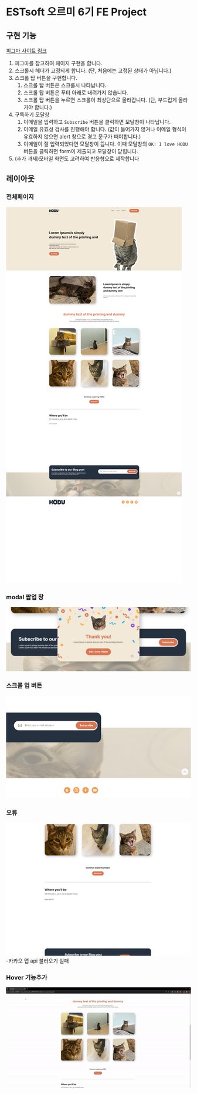 # ESTsoft 오르미 6기 FE Project


## 구현 기능

[피그마 사이트 링크](<https://www.figma.com/design/s9RCnA6dSi3QHHeMDFHKE6/EST-%EC%98%A4%EB%A5%B4%EB%AF%B8(BE)_HTML%2FCSS%2FJS?node-id=104924-12&t=DkHqKMa1PBxYw4n3-0>)

1. 피그마를 참고하여 페이지 구현을 합니다.
2. 스크롤시 헤더가 고정되게 합니다. (단, 처음에는 고정된 상태가 아닙니다.)
3. 스크롤 탑 버튼을 구현합니다. 
    1. 스크롤 탑 버튼은 스크롤시 나타납니다.
    2. 스크롤 탑 버튼은 푸터 아래로 내려가지 않습니다.
    3. 스크롤 탑 버튼을 누르면 스크롤이 최상단으로 올라갑니다. (단, 부드럽게 올라가야 합니다.)
4. 구독하기 모달창
    1. 이메일을 입력하고 `Subscribe` 버튼을 클릭하면 모달창이 나타납니다.
    2. 이메일 유효성 검사를 진행해야 합니다. (값이 들어가지 않거나 이메일 형식이 유효하지 않으면 alert 창으로 경고 문구가 떠야합니다.)
    3. 이메일이 잘 입력되었다면 모달창이 뜹니다. 이때 모달창의 `OK! I love HODU` 버튼을 클릭하면 form이 제출되고 모달창이 닫힙니다.
5. (추가 과제)모바일 화면도 고려하여 반응형으로 제작합니다



## 레이아웃

### 전체페이지
![전체페이지](./readmepic/전체페이지.png)



### modal 팝업 창

![modal 팝업 창](./readmepic/모달.png)


### 스크롤 업 버튼

![스크롤 업 버튼](./readmepic/scroll.png)


### 오류
![스크롤 업 버튼](./readmepic/error.png)
-카카오 맵 api 불러오기 실패

### Hover 기능추가
![스크롤 업 버튼](./readmepic/hovergif.gif)









